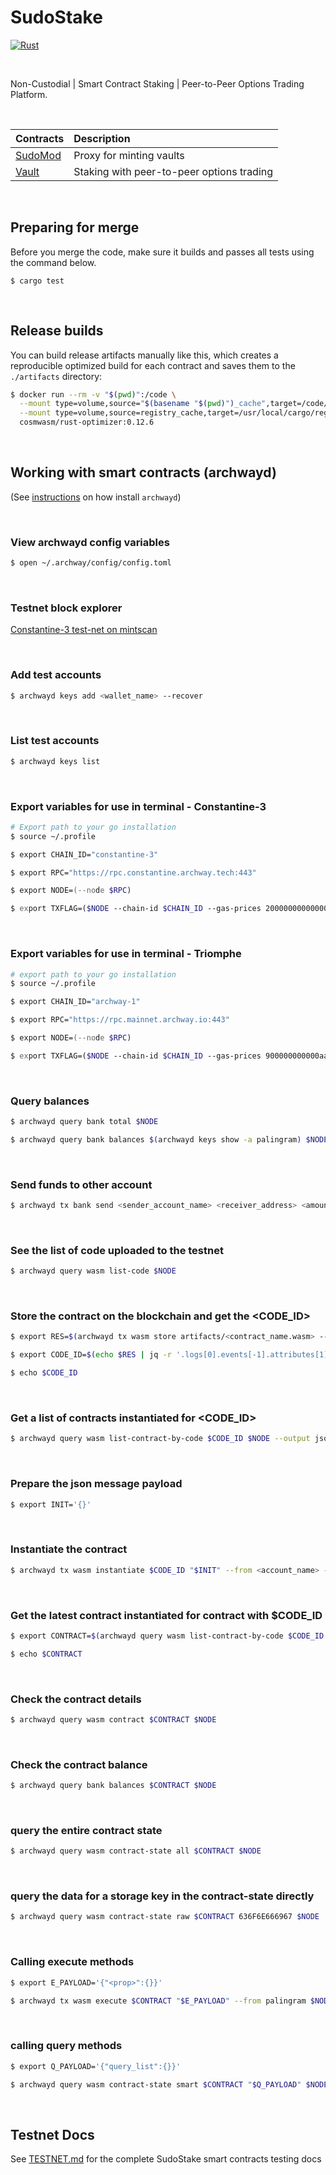 # SudoStake

[![Rust](https://github.com/CodeMuhammed/sudostake_contracts/actions/workflows/rust.yml/badge.svg)](https://github.com/CodeMuhammed/sudostake_contracts/actions/workflows/rust.yml)

&nbsp;

Non-Custodial | Smart Contract Staking | Peer-to-Peer Options Trading Platform.

&nbsp;

| Contracts                                                                      | Description                                                        |
| :----------------------------------------------------------------------------- | :----------------------------------------------------------------- |
| [SudoMod](contracts/sudomod)                                                   | Proxy for minting vaults                                           |
| [Vault](contracts/vault)                                                       | Staking with peer-to-peer options trading                          |

&nbsp;

## Preparing for merge

Before you merge the code, make sure it builds and passes all tests using the command below.

`$ cargo test`

&nbsp;

## Release builds

You can build release artifacts manually like this, which creates a reproducible
optimized build for each contract and saves them to the `./artifacts` directory:

```zsh
$ docker run --rm -v "$(pwd)":/code \
  --mount type=volume,source="$(basename "$(pwd)")_cache",target=/code/target \
  --mount type=volume,source=registry_cache,target=/usr/local/cargo/registry \
  cosmwasm/rust-optimizer:0.12.6
```

&nbsp;

## Working with smart contracts (archwayd)

(See [instructions](https://docs.archway.io/developers) on how install `archwayd`)

&nbsp;

### View archwayd config variables

```zsh
$ open ~/.archway/config/config.toml
```

&nbsp;

### Testnet block explorer

[Constantine-3 test-net on mintscan](https://testnet.mintscan.io/archway-testnet) 

&nbsp;

### Add test accounts

```zsh
$ archwayd keys add <wallet_name> --recover
```

&nbsp;

### List test accounts

```zsh
$ archwayd keys list
```

&nbsp;

### Export variables for use in terminal - Constantine-3

```zsh
# Export path to your go installation
$ source ~/.profile

$ export CHAIN_ID="constantine-3"

$ export RPC="https://rpc.constantine.archway.tech:443"

$ export NODE=(--node $RPC)

$ export TXFLAG=($NODE --chain-id $CHAIN_ID --gas-prices 20000000000000aconst --gas auto --gas-adjustment 1.3)
```

&nbsp;

### Export variables for use in terminal - Triomphe

```zsh
# export path to your go installation
$ source ~/.profile

$ export CHAIN_ID="archway-1"

$ export RPC="https://rpc.mainnet.archway.io:443"

$ export NODE=(--node $RPC)

$ export TXFLAG=($NODE --chain-id $CHAIN_ID --gas-prices 900000000000aarch --gas auto --gas-adjustment 1.3)
```

&nbsp;

### Query balances

```zsh
$ archwayd query bank total $NODE

$ archwayd query bank balances $(archwayd keys show -a palingram) $NODE
```

&nbsp;

### Send funds to other account

```zsh
$ archwayd tx bank send <sender_account_name> <receiver_address> <amount><denom> $TXFLAG
```

&nbsp;

### See the list of code uploaded to the testnet

```zsh
$ archwayd query wasm list-code $NODE
```

&nbsp;


### Store the contract on the blockchain and get the <CODE_ID>

```zsh
$ export RES=$(archwayd tx wasm store artifacts/<contract_name.wasm> --from <account_name> $TXFLAG -y --output json -b block)

$ export CODE_ID=$(echo $RES | jq -r '.logs[0].events[-1].attributes[1].value')

$ echo $CODE_ID
```

&nbsp;

### Get a list of contracts instantiated for <CODE_ID>

```zsh
$ archwayd query wasm list-contract-by-code $CODE_ID $NODE --output json
```

&nbsp;

### Prepare the json message payload

```zsh
$ export INIT='{}'
```

&nbsp;

### Instantiate the contract

```zsh
$ archwayd tx wasm instantiate $CODE_ID "$INIT" --from <account_name> --label "CONTRACT LABEL" $TXFLAG -y --no-admin
```

&nbsp;

### Get the latest contract instantiated for contract with $CODE_ID

```zsh
$ export CONTRACT=$(archwayd query wasm list-contract-by-code $CODE_ID $NODE --output json | jq -r '.contracts[-1]')

$ echo $CONTRACT
```

&nbsp;

### Check the contract details

```zsh
$ archwayd query wasm contract $CONTRACT $NODE
```

&nbsp;

### Check the contract balance

```zsh
$ archwayd query bank balances $CONTRACT $NODE
```

&nbsp;

### query the entire contract state

```zsh
$ archwayd query wasm contract-state all $CONTRACT $NODE
```

&nbsp;

### query the data for a storage key in the contract-state directly

```zsh
$ archwayd query wasm contract-state raw $CONTRACT 636F6E666967 $NODE  --output "json" | jq -r '.data' | base64 -d
```

&nbsp;

### Calling execute methods

```zsh
$ export E_PAYLOAD='{"<prop>":{}}'

$ archwayd tx wasm execute $CONTRACT "$E_PAYLOAD" --from palingram $NODE $TXFLAG -y
```

&nbsp;

### calling query methods

```zsh
$ export Q_PAYLOAD='{"query_list":{}}'

$ archwayd query wasm contract-state smart $CONTRACT "$Q_PAYLOAD" $NODE --output json
```

&nbsp;

## Testnet Docs

See [TESTNET.md](./TESTNET.md) for the complete SudoStake smart contracts testing docs
